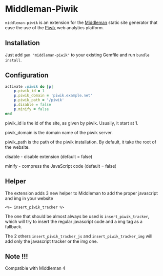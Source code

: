 # Middleman-Piwik

`middleman-piwik` is an extension for the [Middleman](http://middlemanapp.com/) static site generator that ease the use of the [Piwik](http://piwik.org/) web analytics platform.

## Installation

Just add `gem "middleman-piwik"` to your existing Gemfile and run `bundle install`.

## Configuration

```ruby
activate :piwik do |p|
    p.piwik_id = 1
    p.piwik_domain = 'piwik.example.net'
    p.piwik_path = '/piwik'
    p.disable = false
    p.minify = false
end
``` 

piwik_id is the id of the site, as given by piwik. Usually, it start at 1.

piwik_domain is the domain name of the piwik server. 

piwik_path is the path of the piwik installation. By default, it take the root of the website.

disable - disable extension (default = false)

minify - compress the JavaScript code (default = false)

## Helper

The extension adds 3 new helper to Middleman to add the proper javascript and img in your website

```erb
<%= insert_piwik_tracker %>
```

The one that should be almost always be used is `insert_piwik_tracker`, which will try to insert the regular javascript code and a img tag as a fallback.

The 2 others `insert_piwik_tracker_js` and `insert_piwik_tracker_img` will add only the javascript tracker or the img one.

## Note !!!

Compatible with Middleman 4